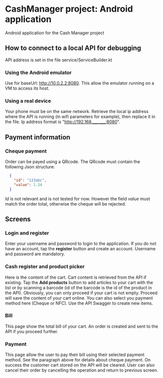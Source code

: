 # CashManager project: Android application

Android application for the Cash Manager project

## How to connect to a local API for debugging

API address is set in the file service/ServiceBuilder.kt

### Using the Android emulator

Use for baseUrl: http://10.0.2.2:8080. This allow the emulator running on a VM to access its host.

### Using a real device

Your phone must be on the same network. Retrieve the local ip address where the API is running (in wifi parameters for example), then replace it in the file.
Ip address format is "http://192.168.___.___:8080".

## Payment information

### Cheque payment

Order can be payed using a QRcode.
The QRcode must contain the following Json structure:
``` json
  {
    "id": "123abc",
    "value": 1.24
  }
```
*Id* is not relevant and is not tested for now. However the field *value* must match the order total, otherwise the cheque will be rejected.

## Screens

### Login and register

Enter your username and password to login to the application. If you do not have an account, tap the **register** button and create an account. Username and password are mandatory.

### Cash register and product picker

Here is the content of the cart. Cart content is retrieved from the API if existing. Tap the **Add products** button to add articles to your cart with the list or by scanning a barcode (id of the barcode is the id of the product in the API). Obviously, you can only proceed if your cart is not empty. Proceed will save the content of your cart online. You can also select you payment method here (Cheque or NFC). Use the API Swagger to create new items.

### Bill

This page show the total bill of your cart. An order is created and sent to the API if you proceed further.

### Payment

This page allow the user to pay their bill using their selected payment method. See the paragraph above for details about cheque payment. On success the customer cart stored on the API will be cleared.
User can also cancel their order by cancelling the operation and return to previous screen.
